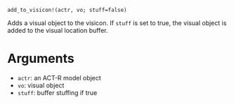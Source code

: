 ```
add_to_visicon!(actr, vo; stuff=false)
```

Adds a visual object to the visicon. If `stuff` is set to true, the visual object is added to the visual location buffer. 

# Arguments

  * `actr`: an ACT-R model object
  * `vo`: visual object
  * `stuff`: buffer stuffing if true
